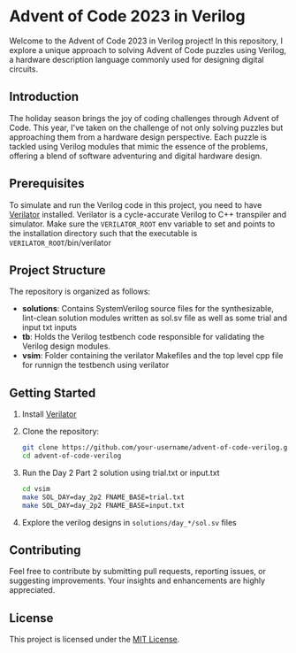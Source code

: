 # Advent of Code 2023 in Verilog

Welcome to the Advent of Code 2023 in Verilog project! In this repository, I explore a unique approach to solving Advent of Code puzzles using Verilog, a hardware description language commonly used for designing digital circuits.

## Introduction

The holiday season brings the joy of coding challenges through Advent of Code. This year, I've taken on the challenge of not only solving puzzles but approaching them from a hardware design perspective. Each puzzle is tackled using Verilog modules that mimic the essence of the problems, offering a blend of software adventuring and digital hardware design.


## Prerequisites

To simulate and run the Verilog code in this project, you need to have [Verilator](https://www.veripool.org/wiki/verilator) installed. Verilator is a cycle-accurate Verilog to C++ transpiler and simulator. Make sure the `VERILATOR_ROOT` env variable to set and points to the installation directory such that the executable is  `VERILATOR_ROOT`/bin/verilator

## Project Structure

The repository is organized as follows:

- **solutions**: Contains SystemVerilog source files for the synthesizable, lint-clean solution modules written as sol.sv file as well as some trial and input txt inputs
- **tb**: Holds the Verilog testbench code responsible for validating the Verilog design modules.
- **vsim**: Folder containing the verilator Makefiles and the top level cpp file for runnign the testbench using verilator

## Getting Started

1. Install [Verilator](https://www.veripool.org/wiki/verilator)

2. Clone the repository:

   ```bash
   git clone https://github.com/your-username/advent-of-code-verilog.git
   cd advent-of-code-verilog
   ```

3. Run the Day 2 Part 2 solution using trial.txt or input.txt

   ```bash
   cd vsim
   make SOL_DAY=day_2p2 FNAME_BASE=trial.txt
   make SOL_DAY=day_2p2 FNAME_BASE=input.txt
   ```

4. Explore the verilog designs in `solutions/day_*/sol.sv` files


## Contributing
Feel free to contribute by submitting pull requests, reporting issues, or suggesting improvements. Your insights and enhancements are highly appreciated.

## License

This project is licensed under the [MIT License](LICENSE).